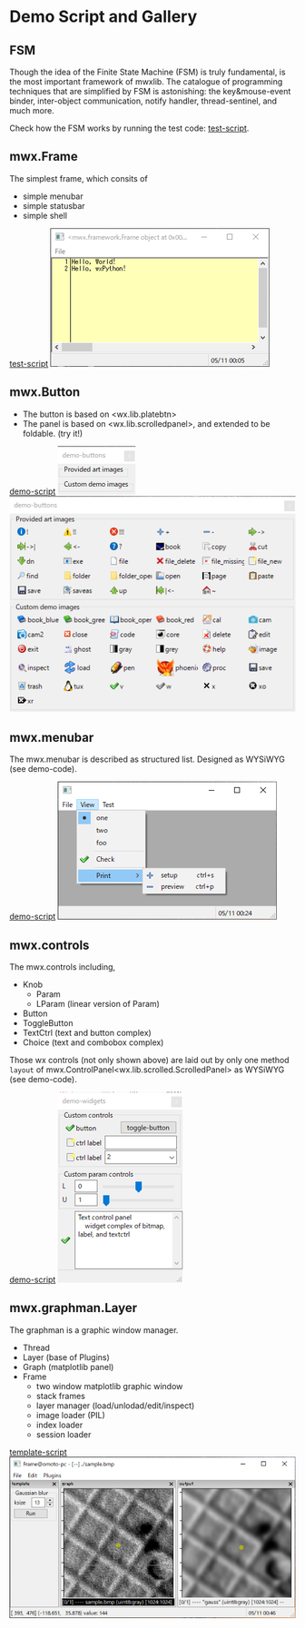 # Demo Script and Gallery


## FSM


Though the idea of the Finite State Machine (FSM) is truly fundamental, is the most important framework of mwxlib. The catalogue of programming techniques that are simplified by FSM is astonishing: the key&mouse-event binder, inter-object communication, notify handler, thread-sentinel, and much more.

Check how the FSM works by running the test code:
[test-script](./test_fsm.py).


## mwx.Frame

The simplest frame, which consits of 
- simple menubar
- simple statusbar
- simple shell

[test-script](./test_frame.py)
![screenshot](./image/test_frame.png)


## mwx.Button

- The button is based on <wx.lib.platebtn>
- The panel is based on <wx.lib.scrolledpanel>, and extended to be foldable. (try it!)

[demo-script](./demo-buttons.py)
![screenshot (folded)](./image/demo-buttons(folded).png)
![screenshot (expanded)](./image/demo-buttons(expanded).png)


## mwx.menubar

The mwx.menubar is described as structured list.
Designed as WYSiWYG (see demo-code).

[demo-script](./demo-menu.py)
![screenshot](./image/demo-menubar.png)


## mwx.controls

The mwx.controls including,
- Knob
    - Param
    - LParam (linear version of Param)
- Button
- ToggleButton
- TextCtrl (text and button complex)
- Choice (text and combobox complex)

Those wx controls (not only shown above) are laid out by only one method `layout` of mwx.ControlPanel<wx.lib.scrolled.ScrolledPanel> as WYSiWYG (see demo-code).

[demo-script](./demo-widgets.py)
![screenshot](./image/demo-widgets.png)


## mwx.graphman.Layer

The graphman is a graphic window manager.
- Thread
- Layer (base of Plugins)
- Graph (matplotlib panel)
- Frame
    - two window matplotlib graphic window
    - stack frames
    - layer manager (load/unlodad/edit/inspect)
    - image loader (PIL)
    - index loader
    - session loader

[template-script](./template.py)
![screenshot](./image/template-layer.png)
